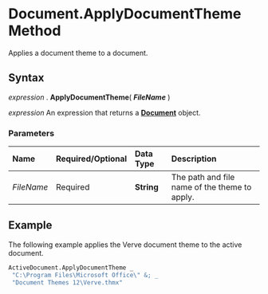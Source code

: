 
# Document.ApplyDocumentTheme Method

Applies a document theme to a document.


## Syntax

 _expression_ . **ApplyDocumentTheme**( **_FileName_** )

 _expression_ An expression that returns a **[Document](8d83487a-2345-a036-a916-971c9db5b7fb.md)** object.


### Parameters



|**Name**|**Required/Optional**|**Data Type**|**Description**|
|:-----|:-----|:-----|:-----|
| _FileName_|Required| **String**|The path and file name of the theme to apply.|

## Example

The following example applies the Verve document theme to the active document.


```vb
ActiveDocument.ApplyDocumentTheme _ 
 "C:\Program Files\Microsoft Office\" &; _ 
 "Document Themes 12\Verve.thmx"
```

